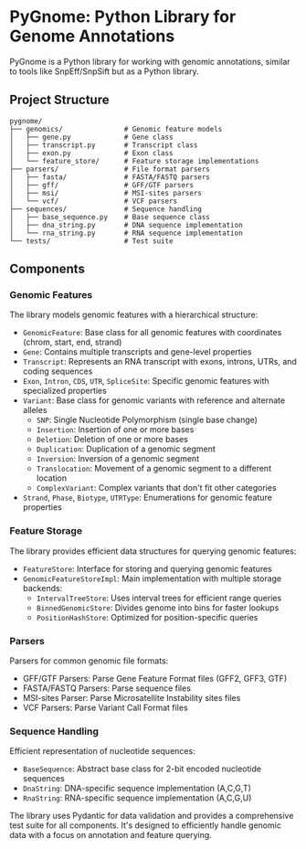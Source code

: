 # PyGnome: Python Library for Genome Annotations

PyGnome is a Python library for working with genomic annotations, similar to tools like SnpEff/SnpSift but as a Python library.

## Project Structure

```
pygnome/
├── genomics/               # Genomic feature models
│   ├── gene.py             # Gene class
│   ├── transcript.py       # Transcript class
│   ├── exon.py             # Exon class
│   └── feature_store/      # Feature storage implementations
├── parsers/                # File format parsers
│   ├── fasta/              # FASTA/FASTQ parsers
│   ├── gff/                # GFF/GTF parsers
│   ├── msi/                # MSI-sites parsers
│   └── vcf/                # VCF parsers
├── sequences/              # Sequence handling
│   ├── base_sequence.py    # Base sequence class
│   ├── dna_string.py       # DNA sequence implementation
│   └── rna_string.py       # RNA sequence implementation
└── tests/                  # Test suite
```

## Components

### Genomic Features
The library models genomic features with a hierarchical structure:

- `GenomicFeature`: Base class for all genomic features with coordinates (chrom, start, end, strand)
- `Gene`: Contains multiple transcripts and gene-level properties
- `Transcript`: Represents an RNA transcript with exons, introns, UTRs, and coding sequences
- `Exon`, `Intron`, `CDS`, `UTR`, `SpliceSite`: Specific genomic features with specialized properties
- `Variant`: Base class for genomic variants with reference and alternate alleles
  - `SNP`: Single Nucleotide Polymorphism (single base change)
  - `Insertion`: Insertion of one or more bases
  - `Deletion`: Deletion of one or more bases
  - `Duplication`: Duplication of a genomic segment
  - `Inversion`: Inversion of a genomic segment
  - `Translocation`: Movement of a genomic segment to a different location
  - `ComplexVariant`: Complex variants that don't fit other categories
- `Strand`, `Phase`, `Biotype`, `UTRType`: Enumerations for genomic feature properties

### Feature Storage
The library provides efficient data structures for querying genomic features:

- `FeatureStore`: Interface for storing and querying genomic features
- `GenomicFeatureStoreImpl`: Main implementation with multiple storage backends:
  - `IntervalTreeStore`: Uses interval trees for efficient range queries
  - `BinnedGenomicStore`: Divides genome into bins for faster lookups
  - `PositionHashStore`: Optimized for position-specific queries

### Parsers
Parsers for common genomic file formats:

- GFF/GTF Parsers: Parse Gene Feature Format files (GFF2, GFF3, GTF)
- FASTA/FASTQ Parsers: Parse sequence files
- MSI-sites Parser: Parse Microsatellite Instability sites files
- VCF Parsers: Parse Variant Call Format files

### Sequence Handling
Efficient representation of nucleotide sequences:

- `BaseSequence`: Abstract base class for 2-bit encoded nucleotide sequences
- `DnaString`: DNA-specific sequence implementation (A,C,G,T)
- `RnaString`: RNA-specific sequence implementation (A,C,G,U)

The library uses Pydantic for data validation and provides a comprehensive test suite for all components. It's designed to efficiently handle genomic data with a focus on annotation and feature querying.

